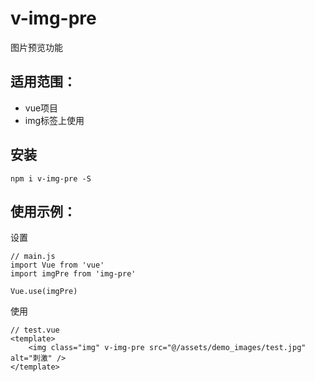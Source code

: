 # v-img-pre
图片预览功能

## 适用范围：
* vue项目
* img标签上使用

## 安装
````
npm i v-img-pre -S
````
## 使用示例：
设置

    // main.js
    import Vue from 'vue'
    import imgPre from 'img-pre'

    Vue.use(imgPre)


使用

    // test.vue
    <template>
        <img class="img" v-img-pre src="@/assets/demo_images/test.jpg" alt="刺激" />
    </template>


